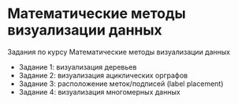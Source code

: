 # Математические методы визуализации данных	

Задания по курсу Математические методы визуализации данных

- Задание 1: визуализация деревьев
- Задание 2: визуализация ациклических орграфов
- Задание 3: расположение меток/подписей (label placement)
- Задание 4: визуализация многомерных данных
